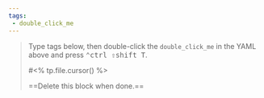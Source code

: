 ```yaml
---
tags:
 - double_click_me
---
```


> Type tags below, then double-click the `double_click_me` in the YAML above and press <kbd>⌃ctrl ⇧shift T</kbd>.
>
> #<% tp.file.cursor() %>
>
> ==Delete this block when done.==